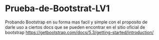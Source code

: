# Prueba-de-Bootstrat-LV1
Probando Bootstrap en su forma mas facil y simple con el proposito de darle uso a ciertos docs que se pueden encontrar en el sitio oficial de bootstrap 
https://getbootstrap.com/docs/5.3/getting-started/introduction/
